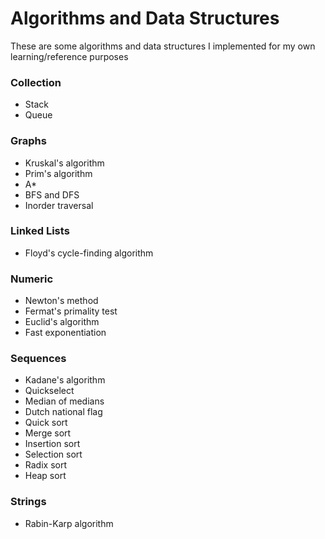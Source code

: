 Algorithms and Data Structures
==========

These are some algorithms and data structures I implemented for my own learning/reference purposes

### Collection
- Stack
- Queue

### Graphs
- Kruskal's algorithm
- Prim's algorithm
- A*
- BFS and DFS
- Inorder traversal

### Linked Lists
- Floyd's cycle-finding algorithm

### Numeric
- Newton's method
- Fermat's primality test
- Euclid's algorithm
- Fast exponentiation

### Sequences
- Kadane's algorithm
- Quickselect
- Median of medians
- Dutch national flag
- Quick sort
- Merge sort
- Insertion sort
- Selection sort
- Radix sort
- Heap sort

### Strings
- Rabin-Karp algorithm
